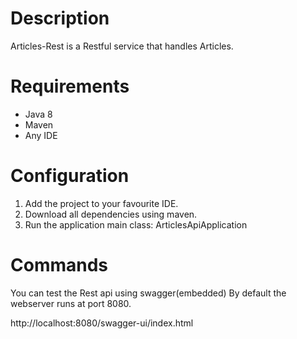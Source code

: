 # Description

Articles-Rest is a Restful service that handles Articles.

# Requirements

- Java 8
- Maven
- Any IDE

# Configuration

1. Add the project to your favourite IDE.
2. Download all dependencies using maven.
3. Run the application main class: ArticlesApiApplication
 
# Commands
You can test the Rest api using swagger(embedded)
By default the webserver runs at port 8080.

http://localhost:8080/swagger-ui/index.html